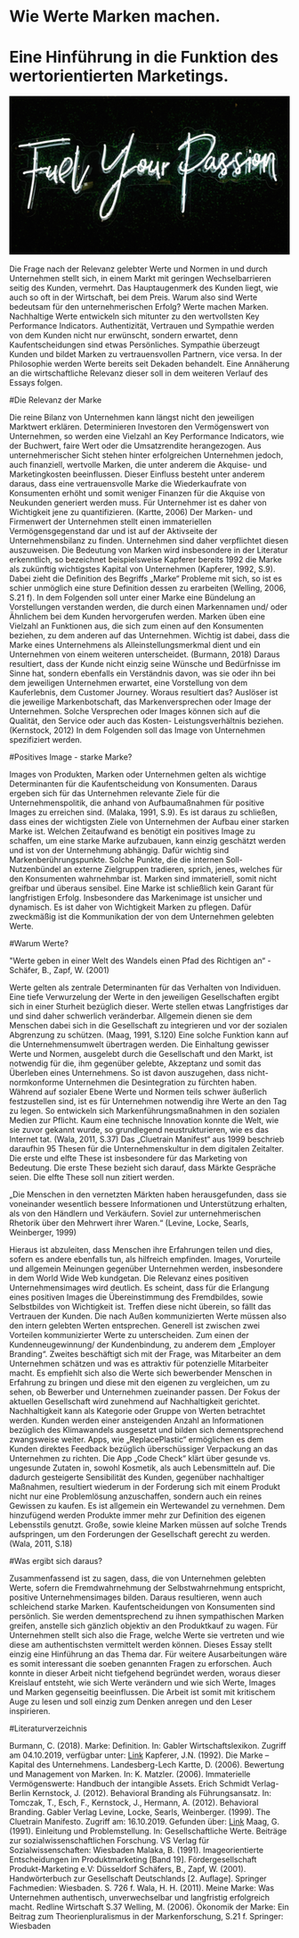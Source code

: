 # Wie Werte Marken machen.

# Eine Hinführung in die Funktion des wertorientierten Marketings.

![Marketing](03.jpg)

Die Frage nach der Relevanz gelebter Werte und Normen in und durch Unternehmen stellt sich, in einem Markt mit geringen Wechselbarrieren seitig des Kunden, vermehrt. Das Hauptaugenmerk des Kunden liegt, wie auch so oft in der Wirtschaft, bei dem Preis. Warum also sind Werte bedeutsam für den unternehmerischen Erfolg? Werte machen Marken. Nachhaltige Werte entwickeln sich mitunter zu den wertvollsten Key Performance Indicators. Authentizität, Vertrauen und Sympathie werden von dem Kunden nicht nur erwünscht, sondern erwartet, denn Kaufentscheidungen sind etwas Persönliches. Sympathie überzeugt Kunden und bildet Marken zu vertrauensvollen Partnern, vice versa. In der Philosophie werden Werte bereits seit Dekaden behandelt. Eine Annäherung an die wirtschaftliche Relevanz dieser soll in dem weiteren Verlauf des Essays folgen.

#Die Relevanz der Marke

Die reine Bilanz von Unternehmen kann längst nicht den jeweiligen Marktwert erklären. Determinieren Investoren den Vermögenswert von Unternehmen, so werden eine Vielzahl an Key Performance Indicators, wie der Buchwert, faire Wert oder die Umsatzrendite herangezogen. Aus unternehmerischer Sicht stehen hinter erfolgreichen Unternehmen jedoch, auch finanziell, wertvolle Marken, die unter anderem die Akquise- und Marketingkosten beeinflussen. Dieser Einfluss besteht unter anderem daraus, dass eine vertrauensvolle Marke die Wiederkaufrate von Konsumenten erhöht und somit weniger Finanzen für die Akquise von Neukunden generiert werden muss. Für Unternehmer ist es daher von Wichtigkeit jene zu quantifizieren. (Kartte, 2006) Der Marken- und
Firmenwert der Unternehmen stellt einen immateriellen Vermögensgegenstand dar und ist auf der Aktivseite der Unternehmensbilanz zu finden. Unternehmen sind daher verpflichtet diesen auszuweisen. Die Bedeutung von Marken wird insbesondere in der Literatur erkenntlich, so bezeichnet beispielsweise Kapferer bereits 1992 die Marke als zukünftig wichtigstes Kapital von Unternehmen (Kapferer, 1992, S.9). Dabei zieht die Definition des Begriffs „Marke“ Probleme mit sich, so ist es schier unmöglich eine sture Definition dessen zu erarbeiten (Welling, 2006, S.21 f). In dem Folgenden soll unter einer Marke eine Bündelung an Vorstellungen verstanden werden, die durch einen Markennamen und/ oder Ähnlichem bei dem Kunden hervorgerufen werden. Marken üben eine Vielzahl an Funktionen aus, die sich zum einen auf den Konsumenten beziehen, zu dem anderen auf das Unternehmen. Wichtig ist dabei, dass die Marke eines Unternehmens als Alleinstellungsmerkmal dient und ein Unternehmen von einem weiteren unterscheidet. (Burmann, 2018) Daraus resultiert, dass der Kunde nicht einzig seine Wünsche und Bedürfnisse im Sinne hat, sondern ebenfalls ein Verständnis davon, was sie oder ihn bei dem jeweiligen Unternehmen erwartet, eine Vorstellung von dem Kauferlebnis, dem Customer Journey. Woraus resultiert das? Auslöser ist die jeweilige Markenbotschaft, das Markenversprechen oder Image der Unternehmen. Solche Versprechen oder Images können sich auf die Qualität, den Service oder auch das Kosten- Leistungsverhältnis beziehen. (Kernstock, 2012) In dem Folgenden soll das Image von Unternehmen spezifiziert werden.

#Positives Image - starke Marke?

Images von Produkten, Marken oder Unternehmen gelten als wichtige Determinanten für die Kaufentscheidung von Konsumenten. Daraus ergeben sich für das Unternehmen relevante Ziele für die Unternehmenspolitik, die anhand von Aufbaumaßnahmen für positive Images zu erreichen sind. (Malaka, 1991, S.9). Es ist daraus zu schließen, dass eines der wichtigsten Ziele von Unternehmen der Aufbau einer starken Marke ist. Welchen Zeitaufwand es benötigt ein positives Image zu schaffen, um eine starke Marke aufzubauen,
kann einzig geschätzt werden und ist von der Unternehmung abhängig. Dafür wichtig sind Markenberührungspunkte. Solche Punkte, die die internen Soll- Nutzenbündel an externe Zielgruppen tradieren, sprich, jenes, welches für den Konsumenten wahrnehmbar ist. Marken sind immateriell, somit nicht greifbar und überaus sensibel. Eine Marke ist schließlich kein Garant für langfristigen Erfolg. Insbesondere das Markenimage ist unsicher und dynamisch. Es ist daher von Wichtigkeit Marken zu pflegen. Dafür zweckmäßig ist die Kommunikation der von dem Unternehmen gelebten Werte.

#Warum Werte?

"Werte geben in einer Welt des Wandels einen Pfad des Richtigen an“
-Schäfer, B., Zapf, W. (2001)

Werte gelten als zentrale Determinanten für das Verhalten von Individuen. Eine tiefe Verwurzelung der Werte in den jeweiligen Gesellschaften ergibt sich in einer Sturheit bezüglich dieser. Werte stellen etwas Langfristiges dar und sind daher schwerlich veränderbar. Allgemein dienen sie dem Menschen dabei sich in die Gesellschaft zu integrieren und vor der sozialen Abgrenzung zu schützen. (Maag, 1991, S.120) Eine solche Funktion kann auf die Unternehmensumwelt übertragen werden. Die Einhaltung gewisser Werte und Normen, ausgelebt durch die Gesellschaft und den Markt, ist notwendig für die, ihm gegenüber gelebte, Akzeptanz und somit das Überleben eines Unternehmens. So ist davon auszugehen, dass nicht-normkonforme Unternehmen die Desintegration zu fürchten haben. Während auf sozialer Ebene Werte und Normen teils schwer äußerlich festzustellen sind, ist es für Unternehmen notwendig ihre Werte an den Tag zu legen. So entwickeln sich Markenführungsmaßnahmen in den sozialen Medien zur Pflicht. Kaum eine technische Innovation konnte die Welt, wie sie zuvor gekannt wurde, so grundlegend neustrukturieren, wie es das Internet tat. (Wala, 2011, S.37) Das „Cluetrain Manifest“ aus 1999 beschrieb daraufhin 95 Thesen für die Unternehmenskultur in dem digitalen Zeitalter. Die erste und elfte These ist insbesondere für das Marketing von Bedeutung. Die erste These bezieht sich darauf, dass Märkte Gespräche seien. Die elfte These soll nun zitiert werden.

„Die Menschen in den vernetzten Märkten haben herausgefunden, dass sie voneinander wesentlich bessere Informationen und Unterstützung erhalten, als von den Händlern und Verkäufern. Soviel zur unternehmerischen Rhetorik über den Mehrwert ihrer Waren.“
(Levine, Locke, Searls, Weinberger, 1999)

Hieraus ist abzuleiten, dass Menschen ihre Erfahrungen teilen und dies, sofern es andere ebenfalls tun, als hilfreich empfinden. Images, Vorurteile und allgemein Meinungen gegenüber Unternehmen werden, insbesondere in dem World Wide Web kundgetan. Die Relevanz eines positiven Unternehmensimages wird deutlich. Es scheint, dass für die Erlangung eines positiven Images die Übereinstimmung des Fremdbildes, sowie Selbstbildes von Wichtigkeit ist. Treffen diese nicht überein, so fällt das Vertrauen der Kunden. Die nach Außen kommunizierten Werte müssen also den intern gelebten Werten entsprechen. Generell ist zwischen zwei Vorteilen kommunizierter Werte zu unterscheiden. Zum einen der Kundenneugewinnung/ der Kundenbindung, zu anderem dem „Employer Branding“. Zweites beschäftigt sich mit der Frage, was Mitarbeiter an dem Unternehmen schätzen und was es attraktiv für potenzielle Mitarbeiter macht. Es empfiehlt sich also die Werte sich bewerbender Menschen in Erfahrung zu bringen und diese mit den eigenen zu vergleichen, um zu sehen, ob Bewerber und Unternehmen zueinander passen. Der Fokus der aktuellen Gesellschaft wird zunehmend auf Nachhaltigkeit gerichtet. Nachhaltigkeit kann als Kategorie oder Gruppe von Werten betrachtet werden. Kunden werden einer ansteigenden Anzahl an Informationen bezüglich des Klimawandels ausgesetzt und bilden sich dementsprechend zwangsweise weiter. Apps, wie „ReplacePlastic“ ermöglichen es dem Kunden direktes Feedback bezüglich überschüssiger Verpackung an das Unternehmen zu richten. Die App „Code Check“ klärt über gesunde vs. ungesunde Zutaten in, sowohl Kosmetik, als auch Lebensmitteln auf. Die dadurch gesteigerte Sensibilität des Kunden, gegenüber nachhaltiger
Maßnahmen, resultiert wiederum in der Forderung sich mit einem Produkt nicht nur eine Problemlösung anzuschaffen, sondern auch ein reines Gewissen zu kaufen. Es ist allgemein ein Wertewandel zu vernehmen. Dem hinzufügend werden Produkte immer mehr zur Definition des eigenen Lebensstils genutzt. Große, sowie kleine Marken müssen auf solche Trends aufspringen, um den Forderungen der Gesellschaft gerecht zu werden. (Wala, 2011, S.18)

#Was ergibt sich daraus?

Zusammenfassend ist zu sagen, dass, die von Unternehmen gelebten Werte, sofern die Fremdwahrnehmung der Selbstwahrnehmung entspricht, positive Unternehmensimages bilden. Daraus resultieren, wenn auch schleichend starke Marken. Kaufentscheidungen von Konsumenten sind persönlich. Sie werden dementsprechend zu ihnen sympathischen Marken greifen, anstelle sich gänzlich objektiv an den Produktkauf zu wagen. Für Unternehmen stellt sich also die Frage, welche Werte sie vertreten und wie diese am authentischsten vermittelt werden können. Dieses Essay stellt einzig eine Hinführung an das Thema dar. Für weitere Ausarbeitungen wäre es somit interessant die soeben genannten Fragen zu erforschen. Auch konnte in dieser Arbeit nicht tiefgehend begründet werden, woraus dieser Kreislauf entsteht, wie sich Werte verändern und wie sich Werte, Images und Marken gegenseitig beeinflussen. Die Arbeit ist somit mit kritischem Auge zu lesen und soll einzig zum Denken anregen und den Leser inspirieren.

#Literaturverzeichnis

Burmann, C. (2018). Marke: Definition. In: Gabler Wirtschaftslexikon. Zugriff am 04.10.2019, verfügbar unter: [Link](https://wirtschaftslexikon.gabler.de/definition/marke-36974/version-260421)
Kapferer, J.N. (1992). Die Marke – Kapital des Unternehmens. Landesberg-Lech
Kartte, D. (2006). Bewertung und Management von Marken. In: K. Matzler. (2006). Immaterielle Vermögenswerte: Handbuch der intangible Assets. Erich Schmidt Verlag- Berlin
Kernstock, J. (2012). Behavioral Branding als Führungsansatz. In: Tomczak, T., Esch, F., Kernstock, J., Hermann, A. (2012). Behavioral Branding. Gabler Verlag
Levine, Locke, Searls, Weinberger. (1999). The Cluetrain Manifesto. Zugriff am: 16.10.2019. Gefunden über: [Link](https://cluetrain.com/auf-deutsch.html)
Maag, G. (1991). Einleitung und Problemstellung. In: Gesellschaftliche Werte. Beiträge zur sozialwissenschaftlichen Forschung. VS Verlag für Sozialwissenschaften: Wiesbaden
Malaka, B. (1991). Imageorientierte Entscheidungen im Produktmarketing [Band 19]. Fördergesellschaft Produkt-Marketing e.V: Düsseldorf
Schäfers, B., Zapf, W. (2001). Handwörterbuch zur Gesellschaft Deutschlands [2. Auflage]. Springer Fachmedien: Wiesbaden. S. 726 f.
Wala, H. H. (2011). Meine Marke: Was Unternehmen authentisch, unverwechselbar und langfristig erfolgreich macht. Redline Wirtschaft S.37
Welling, M. (2006). Ökonomik der Marke: Ein Beitrag zum Theorienpluralismus in der Markenforschung, S.21 f. Springer: Wiesbaden
